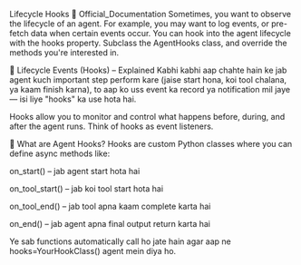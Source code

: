  Lifecycle Hooks
🧠 Official_Documentation 
Sometimes, you want to observe the lifecycle of an agent. For example, you may want to log events, or pre-fetch data when certain events occur. You can hook into the agent lifecycle with the hooks property. Subclass the AgentHooks class, and override the methods you're interested in.



🔁 Lifecycle Events (Hooks) – Explained
Kabhi kabhi aap chahte hain ke jab agent kuch important step perform kare (jaise start hona, koi tool chalana, ya kaam finish karna), to aap ko uss event ka record ya notification mil jaye — isi liye "hooks" ka use hota hai.

Hooks allow you to monitor and control what happens before, during, and after the agent runs. Think of hooks as event listeners.

🧠 What are Agent Hooks?
Hooks are custom Python classes where you can define async methods like:

on_start() – jab agent start hota hai

on_tool_start() – jab koi tool start hota hai

on_tool_end() – jab tool apna kaam complete karta hai

on_end() – jab agent apna final output return karta hai

Ye sab functions automatically call ho jate hain agar aap ne hooks=YourHookClass() agent mein diya ho.